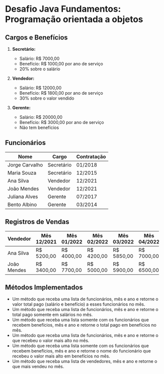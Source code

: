 # Desafio Java Fundamentos: Programação orientada a objetos

## Cargos e Benefícios

1. **Secretário:**
   - Salário: R$ 7000,00
   - Benefício: R$ 1000,00 por ano de serviço
   - 20% sobre o salário

2. **Vendedor:**
   - Salário: R$ 12000,00
   - Benefício: R$ 1800,00 por ano de serviço
   - 30% sobre o valor vendido

3. **Gerente:**
   - Salário: R$ 20000,00
   - Benefício: R$ 3000,00 por ano de serviço
   - Não tem benefícios

## Funcionários

| Nome           | Cargo        | Contratação |
| -------------- | ------------ | ----------- |
| Jorge Carvalho | Secretário   | 01/2018     |
| Maria Souza    | Secretário   | 12/2015     |
| Ana Silva      | Vendedor     | 12/2021     |
| João Mendes    | Vendedor     | 12/2021     |
| Juliana Alves  | Gerente       | 07/2017     |
| Bento Albino   | Gerente       | 03/2014     |

## Registros de Vendas

| Vendedor       | Mês 12/2021 | Mês 01/2022 | Mês 02/2022 | Mês 03/2022 | Mês 04/2022 |
| -------------- | ------------ | ----------- | ----------- | ----------- | ----------- |
| Ana Silva      | R$ 5200,00   | R$ 4000,00  | R$ 4200,00  | R$ 5850,00  | R$ 7000,00  |
| João Mendes    | R$ 3400,00   | R$ 7700,00  | R$ 5000,00  | R$ 5900,00  | R$ 6500,00  |

## Métodos Implementados

- Um método que receba uma lista de funcionários, mês e ano e retorne o valor total pago (salário e benefício) a esses funcionários no mês.
- Um método que receba uma lista de funcionários, mês e ano e retorne o total pago somente em salários no mês.
- Um método que receba uma lista somente com os funcionários que recebem benefícios, mês e ano e retorne o total pago em benefícios no mês.
- Um método que receba uma lista de funcionários, mês e ano e retorne o que recebeu o valor mais alto no mês.
- Um método que receba uma lista somente com os funcionários que recebem benefícios, mês e ano e retorne o nome do funcionário que recebeu o valor mais alto em benefícios no mês.
- Um método que receba uma lista de vendedores, mês e ano e retorne o que mais vendeu no mês.
